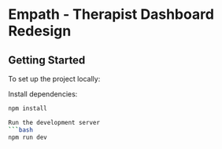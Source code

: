 # Empath - Therapist Dashboard Redesign

## Getting Started

To set up the project locally:

Install dependencies:
   ```bash
   npm install

Run the development server
   ```bash
   npm run dev
